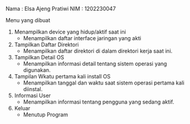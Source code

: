 Nama : Elsa Ajeng Pratiwi
NIM  : 1202230047

Menu yang dibuat
1. Menampilkan device yang hidup/aktif saat ini
   - Menampilkan daftar interface jaringan yang akti
2. Tampilkan Daftar Direktori
   - Menampilkan daftar direktori di dalam direktori kerja saat ini.
3. Tampilkan Detail OS
   - Menampilkan informasi detail tentang sistem operasi yang digunakan.
4. Tampilan Wkatu pertama kali install OS
   - Menampilkan tanggal dan waktu saat sistem operasi pertama kali diinstal.
5. Informasi User
   - Menampilkan informasi tentang pengguna yang sedang aktif.
6. Keluar
   - Menutup Program
